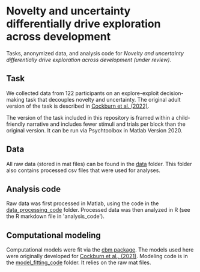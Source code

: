 # Novelty and uncertainty differentially drive exploration across development

Tasks, anonymized data, and analysis code for *Novelty and uncertainty differentially drive exploration across development (under review).*


## Task
We collected data from 122 participants on an explore-exploit decision-making task that decouples novelty and uncertainty. The original adult version of the task is described in [Cockburn et al. (2022)](https://www.cell.com/neuron/fulltext/S0896-6273(22)00502-5?_returnURL=https%3A%2F%2Flinkinghub.elsevier.com%2Fretrieve%2Fpii%2FS0896627322005025%3Fshowall%3Dtrue).

The version of the task included in this repository is framed within a child-friendly narrative and includes fewer stimuli and trials per block than the original version. It can be run via Psychtoolbox in Matlab Version 2020. 

## Data
All raw data (stored in mat files) can be found in the [data](https://github.com/katenuss/exploration/tree/main/data) folder. This folder also contains processed csv files that were used for analyses.

## Analysis code
Raw data was first processed in Matlab, using the code in the [data_processing_code](https://github.com/katenuss/exploration/tree/main/data_processing_code) folder. Processed data was then analyzed in R (see the R markdown file in 'analysis_code').

## Computational modeling
Computational models were fit via the [cbm package](https://github.com/payampiray/cbm). The models used here were originally developed for [Cockburn et al., (2021)](https://www.biorxiv.org/content/10.1101/2021.10.13.464279v1). Modeling code is in the [model_fitting_code](https://github.com/katenuss/exploration/tree/main/model_fitting_code) folder. It relies on the raw mat files.
